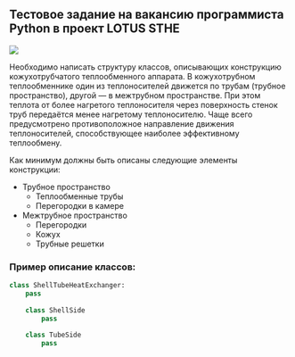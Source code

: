 ## Тестовое задание на вакансию программиста Python в проект LOTUS STHE
<img src="https://upload.wikimedia.org/wikipedia/commons/d/d5/%D0%A2%D0%B5%D0%BF%D0%BB%D0%BE%D0%BE%D0%B1%D0%BC%D0%B5%D0%BD%D0%BD%D0%B8%D0%BA_%D0%BA%D0%BE%D0%B6%D1%83%D1%85%D0%BE%D1%82%D1%80%D1%83%D0%B1%D0%BD%D1%8B%D0%B9_.jpg">

Необходимо написать структуру классов, описывающих конструкцию кожухотрубчатого теплообменного аппарата. В кожухотрубном теплообменнике один из теплоносителей движется по трубам (трубное пространство), другой — в межтрубном пространстве. При этом теплота от более нагретого теплоносителя через поверхность стенок труб передаётся менее нагретому теплоносителю. Чаще всего предусмотрено противоположное направление движения теплоносителей, способствующее наиболее эффективному теплообмену.

Как минимум должны быть описаны следующие элементы конструкции:
* Трубное пространство
  * Теплообменные трубы
  * Перегородки в камере
* Межтрубное пространство
  * Перегородки 
  * Кожух
  * Трубные решетки

### Пример описание классов:

```python
class ShellTubeHeatExchanger:
    pass
    
    class ShellSide
        pass
        
    class TubeSide
        pass
```
